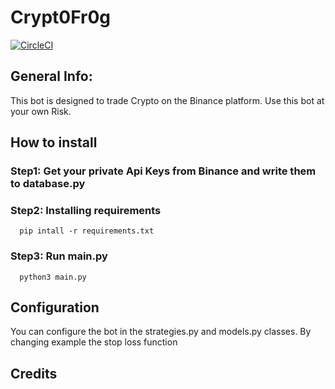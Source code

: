 # Crypt0Fr0g
[![CircleCI](https://circleci.com/gh/lona9a/Crypt0Fr0g.svg?style=shield)](https://circleci.com/gh/lona9a/Crypt0Fr0g)

## General Info:
  This bot is designed to trade Crypto on the Binance platform. Use this bot at your own Risk.
  
## How to install 

### Step1: Get your private Api Keys from Binance and write them to database.py

### Step2: Installing requirements
      pip intall -r requirements.txt

### Step3: Run main.py
      python3 main.py
  
## Configuration
You can configure the bot in the strategies.py and models.py classes. By changing example the stop loss function

## Credits
